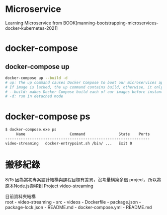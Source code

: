 # Microservice
Learning Microservice from BOOK[manning-bootstrapping-microservices-docker-kubernetes-2021]


# docker-compose

## docker-compose up
```bash
docker-compose up --build -d
# up: The up command causes Docker Compose to boot our microservices application.
# If image is lacked, the up command contains build, otherwise, it only institate a container from image.
# --build: makes Docker Compose build each of our images before instantiating containers from these.
# -d: run in detached mode
```

# docker-compose ps
```bash
$ docker-compose.exe ps
     Name                    Command               State    Ports
-----------------------------------------------------------------
video-streaming   docker-entrypoint.sh /bin/ ...   Exit 0
```

# 搬移紀錄
8/15 因為當初專案設計結構與課程目標有差異，沒考量構築多個 project，所以將原本Node.js搬移到 Project video-streaming

目前資料夾結構<br>
root
    - video-streaming
        - src
        - videos
        - Dockerfile
        - package.json
        - package-lock.json
        - README.md
    - docker-compose.yml
    - README.md